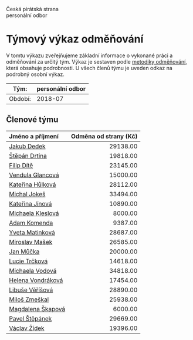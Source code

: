 Česká pirátská strana  
personální odbor

Týmový výkaz odměňování
===========================

V tomtu výkazu zveřejňujeme základní informace o vykonané práci a odměňování
za určitý tým. Výkaz je sestaven podle [metodiky odměňování][metodika],
která obsahuje podrobnosti. U všech členů týmu je uveden odkaz na podrobný osobní výkaz.

Tým:                     | personální odbor
-----------------------  | --------------------
Období:                  | 2018-07

Členové týmu
--------------

| Jméno a příjmení                        |   Odměna od strany (Kč) |
|:----------------------------------------|------------------------:|
| [Jakub Dedek](jakub-dedek/)             |                29138.00 |
| [Štěpán Drtina](stepan-drtina/)         |                19818.00 |
| [Filip Dítě](filip-dite/)               |                23145.00 |
| [Vendula Glancová](vendula-glancova/)   |                15000.00 |
| [Kateřina Hůlková](katerina-hulkova/)   |                28112.00 |
| [Michal Jokeš](michal-jokes/)           |                33494.00 |
| [Kateřina Jínová](katerina-jinova/)     |                10890.00 |
| [Michaela Kleslová](michaela-kleslova/) |                 8000.00 |
| [Adam Komenda](adam-komenda/)           |                 9387.00 |
| [Yveta Matinková](yveta-matinkova/)     |                28687.00 |
| [Miroslav Mašek](miroslav-masek/)       |                26585.00 |
| [Jan Můčka](jan-mucka/)                 |                20000.00 |
| [Lucie Trčková](lucie-trckova/)         |                14618.00 |
| [Michaela Vodová](michaela-vodova/)     |                34818.00 |
| [Helena Vondráková](helena-vondrakova/) |                17454.00 |
| [Libuše Věříšová](libuse-verisova/)     |                28890.00 |
| [Miloš Zmeškal](milos-zmeskal/)         |                25938.00 |
| [Magdalena Škapová](magdalena-skapova/) |                 6000.00 |
| [Pavel Štěpánek](pavel-stepanek/)       |                29669.00 |
| [Václav Žídek](vaclav-zidek/)           |                19396.00 |


[metodika]: https://redmine.pirati.cz/projects/po/wiki/Odmenovani
